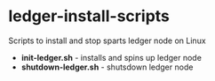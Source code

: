 # ledger-install-scripts
Scripts to install and stop sparts ledger node on Linux
  * **init-ledger.sh** - installs and spins up ledger node
  * **shutdown-ledger.sh** - shutsdown ledger node
